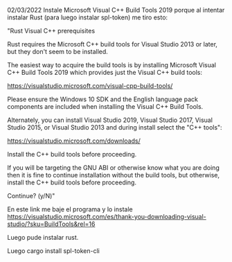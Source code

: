 02/03/2022
Instale Microsoft Visual C++ Build Tools 2019 porque al intentar instalar Rust (para luego instalar spl-token) me tiro esto:

 "Rust Visual C++ prerequisites

Rust requires the Microsoft C++ build tools for Visual Studio 2013 or
later, but they don't seem to be installed.

The easiest way to acquire the build tools is by installing Microsoft
Visual C++ Build Tools 2019 which provides just the Visual C++ build
tools:

  https://visualstudio.microsoft.com/visual-cpp-build-tools/

Please ensure the Windows 10 SDK and the English language pack components
are included when installing the Visual C++ Build Tools.

Alternately, you can install Visual Studio 2019, Visual Studio 2017,
Visual Studio 2015, or Visual Studio 2013 and during install select
the "C++ tools":

  https://visualstudio.microsoft.com/downloads/

Install the C++ build tools before proceeding.

If you will be targeting the GNU ABI or otherwise know what you are
doing then it is fine to continue installation without the build
tools, but otherwise, install the C++ build tools before proceeding.

Continue? (y/N)"


En este link me baje el programa y lo instale https://visualstudio.microsoft.com/es/thank-you-downloading-visual-studio/?sku=BuildTools&rel=16

Luego pude instalar rust.

Luego cargo install spl-token-cli
